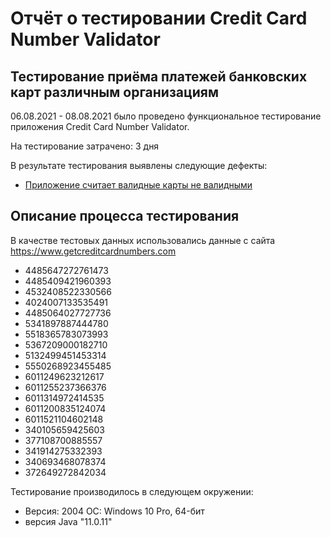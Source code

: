 # Отчёт о тестировании Credit Card Number Validator

## Тестирование приёма платежей банковских карт различным организациям

06.08.2021 - 08.08.2021 было проведено функциональное тестирование приложения Credit Card Number Validator.

На тестирование затрачено: 3 дня

В результате тестирования выявлены следующие дефекты:

* [Приложение считает валидные карты не валидными](https://github.com/KiraKoddy/java1/issues/2)


## Описание процесса тестирования

В качестве тестовых данных использовались данные с сайта https://www.getcreditcardnumbers.com
* 4485647272761473
* 4485409421960393
* 4532408522330566
* 4024007133535491
* 4485064027727736
* 5341897887444780
* 5518365783073993
* 5367209000182710
* 5132499451453314
* 5550268923455485
* 6011249623212617
* 6011255237366376
* 6011314972414535
* 6011200835124074
* 6011521104602148
* 340105659425603
* 377108700885557
* 341914275332393
* 340693468078374
* 372649272842034

Тестирование производилось в следующем окружении:
* Версия: 2004 ОС: Windows 10 Pro, 64-бит
* версия Java "11.0.11"
